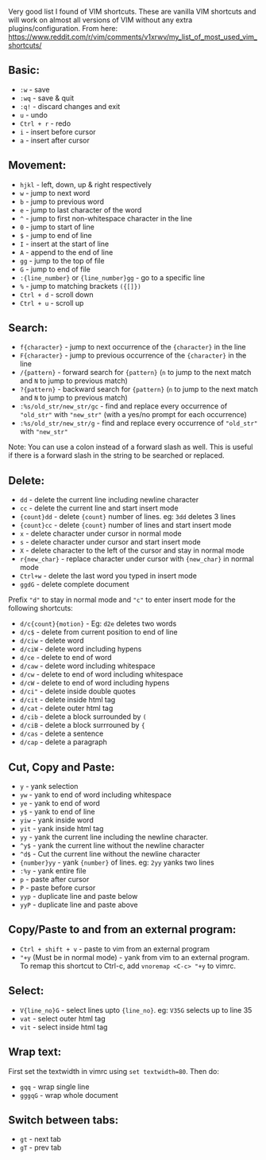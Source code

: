 Very good list I found of VIM shortcuts. These are vanilla VIM shortcuts and will work on almost all versions of VIM without any extra plugins/configuration. From here: https://www.reddit.com/r/vim/comments/v1xrwv/my_list_of_most_used_vim_shortcuts/

## Basic:

* `:w` - save
* `:wq` - save & quit
* `:q!` - discard changes and exit
* `u` - undo
* `Ctrl + r` - redo
* `i` - insert before cursor
* `a` - insert after cursor

## Movement:

* `hjkl` - left, down, up & right respectively
* `w` - jump to next word
* `b` - jump to previous word
* `e` - jump to last character of the word
* `^` - jump to first non-whitespace character in the line
* `0` - jump to start of line
* `$` - jump to end of line
* `I` - insert at the start of line
* `A` - append to the end of line
* `gg` - jump to the top of file
* `G` - jump to end of file
* `:{line_number}` or `{line_number}gg` - go to a specific line
* `%` - jump to matching brackets `({[]})`
* `Ctrl + d` - scroll down
* `Ctrl + u` - scroll up

## Search:

* `f{character}` - jump to next occurrence of the `{character}` in the line
* `F{character}` - jump to previous occurrence of the `{character}` in the line
* `/{pattern}` - forward search for `{pattern}` (`n` to jump to the next match and `N` to jump to previous match)
* `?{pattern}` - backward search for `{pattern}` (`n` to jump to the next match and `N` to jump to previous match)
* `:%s/old_str/new_str/gc` - find and replace every occurrence of `"old_str"` with `"new_str"` (with a yes/no prompt for each occurrence)
* `:%s/old_str/new_str/g` - find and replace every occurrence of `"old_str"` with `"new_str"`

Note: You can use a colon instead of a forward slash as well. This is useful if there is a forward slash in the string to be searched or replaced.

## Delete:

* `dd` - delete the current line including newline character
* `cc` - delete the current line and start insert mode
* `{count}dd` - delete `{count}` number of lines. eg: `3dd` deletes 3 lines
* `{count}cc` - delete `{count}` number of lines and start insert mode
* `x` - delete character under cursor in normal mode
* `s` - delete character under cursor and start insert mode
* `X` - delete character to the left of the cursor and stay in normal mode
* `r{new_char}` - replace character under cursor with `{new_char}` in normal mode
* `Ctrl+w` - delete the last word you typed in insert mode
* `ggdG` - delete complete document

Prefix `"d"` to stay in normal mode and `"c"` to enter insert mode for the following shortcuts:

* `d/c{count}{motion}` - Eg: `d2e` deletes two words
* `d/c$` - delete from current position to end of line
* `d/ciw` - delete word
* `d/ciW` - delete word including hypens
* `d/ce` - delete to end of word
* `d/caw` - delete word including whitespace
* `d/cw` - delete to end of word including whitespace
* `d/cW` - delete to end of word including hypens
* `d/ci"` - delete inside double quotes
* `d/cit` - delete inside html tag
* `d/cat` - delete outer html tag
* `d/cib` - delete a block surrounded by `(`
* `d/ciB` - delete a block surrrouned by `{`
* `d/cas` - delete a sentence
* `d/cap` - delete a paragraph

## Cut, Copy and Paste:

* `y` - yank selection
* `yw` - yank to end of word including whitespace
* `ye` - yank to end of word
* `y$` - yank to end of line
* `yiw` - yank inside word
* `yit` - yank inside html tag
* `yy` - yank the current line including the newline character.
* `^y$` - yank the current line without the newline character
* `^d$` - Cut the current line without the newline character
* `{number}yy` - yank `{number}` of lines. eg: `2yy` yanks two lines
* `:%y` - yank entire file
* `p` - paste after cursor
* `P` - paste before cursor
* `yyp` - duplicate line and paste below
* `yyP` - duplicate line and paste above

## Copy/Paste to and from an external program:

* `Ctrl + shift + v` - paste to vim from an external program
* `"+y` (Must be in normal mode) - yank from vim to an external
program. To remap this shortcut to Ctrl-c, add `vnoremap <C-c> "+y` to vimrc.

## Select:

* `V{line_no}G` - select lines upto `{line_no}`. eg: `V35G` selects up to line 35
* `vat` - select outer html tag
* `vit` - select inside html tag

## Wrap text:

First set the textwidth in vimrc using `set textwidth=80`. Then do:
* `gqq` - wrap single line
* `gggqG` - wrap whole document

## Switch between tabs:

* `gt` - next tab
* `gT` - prev tab
